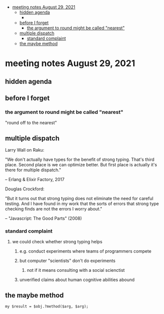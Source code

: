 - [meeting notes August 29, 2021](#org8347f26)
  - [hidden agenda](#orgab7e893)
    - [](#orgac38220)
  - [before I forget](#org96fe8d7)
    - [the argument to round might be called "nearest"](#orgcfa638b)
  - [multiple dispatch](#org9d3696c)
    - [standard complaint](#org1e7c811)
  - [the maybe method](#org7fc1586)


<a id="org8347f26"></a>

# meeting notes August 29, 2021


<a id="orgab7e893"></a>

## hidden agenda


<a id="orgac38220"></a>

### 


<a id="org96fe8d7"></a>

## before I forget


<a id="orgcfa638b"></a>

### the argument to round might be called "nearest"

"round off to the nearest"


<a id="org9d3696c"></a>

## multiple dispatch

Larry Wall on Raku:

"We don't actually have types for the benefit of strong typing. That's third place. Second place is we can optimize better. But first place is actually it's there for multiple dispatch."

&#x2013; Erlang & Elixir Factory, 2017

Douglas Crockford:

"But it turns out that strong typing does not eliminate the need for careful testing. And I have found in my work that the sorts of errors that strong type checking finds are not the errors I worry about."

&#x2013; "Javascript: The Good Parts" (2008)


<a id="org1e7c811"></a>

### standard complaint

1.  we could check whether strong typing helps

    1.  e.g. conduct experiments where teams of programmers compete
    
    2.  but computer "scientists" don't do experiments
    
        1.  not if it means consulting with a social scienctist
    
    3.  unverified claims about human cognitive abilities abound


<a id="org7fc1586"></a>

## the maybe method

```perl6
my $result = $obj.?method($arg, $arg);
```

